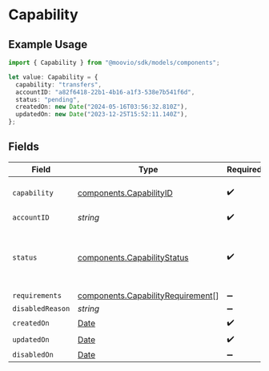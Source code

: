 # Capability

## Example Usage

```typescript
import { Capability } from "@moovio/sdk/models/components";

let value: Capability = {
  capability: "transfers",
  accountID: "a82f6418-22b1-4b16-a1f3-538e7b541f6d",
  status: "pending",
  createdOn: new Date("2024-05-16T03:56:32.810Z"),
  updatedOn: new Date("2023-12-25T15:52:11.140Z"),
};
```

## Fields

| Field                                                                                         | Type                                                                                          | Required                                                                                      | Description                                                                                   |
| --------------------------------------------------------------------------------------------- | --------------------------------------------------------------------------------------------- | --------------------------------------------------------------------------------------------- | --------------------------------------------------------------------------------------------- |
| `capability`                                                                                  | [components.CapabilityID](../../models/components/capabilityid.md)                            | :heavy_check_mark:                                                                            | Moov account capabilities.                                                                    |
| `accountID`                                                                                   | *string*                                                                                      | :heavy_check_mark:                                                                            | N/A                                                                                           |
| `status`                                                                                      | [components.CapabilityStatus](../../models/components/capabilitystatus.md)                    | :heavy_check_mark:                                                                            | The status of the capability requested for an account.                                        |
| `requirements`                                                                                | [components.CapabilityRequirement](../../models/components/capabilityrequirement.md)[]        | :heavy_minus_sign:                                                                            | N/A                                                                                           |
| `disabledReason`                                                                              | *string*                                                                                      | :heavy_minus_sign:                                                                            | N/A                                                                                           |
| `createdOn`                                                                                   | [Date](https://developer.mozilla.org/en-US/docs/Web/JavaScript/Reference/Global_Objects/Date) | :heavy_check_mark:                                                                            | N/A                                                                                           |
| `updatedOn`                                                                                   | [Date](https://developer.mozilla.org/en-US/docs/Web/JavaScript/Reference/Global_Objects/Date) | :heavy_check_mark:                                                                            | N/A                                                                                           |
| `disabledOn`                                                                                  | [Date](https://developer.mozilla.org/en-US/docs/Web/JavaScript/Reference/Global_Objects/Date) | :heavy_minus_sign:                                                                            | N/A                                                                                           |